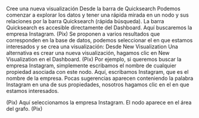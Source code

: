 
Cree una nueva visualización 
Desde la barra de Quicksearch 
Podemos comenzar a explorar los datos y tener una rápida mirada en un nodo y sus relaciones por la barra Quicksearch (rápida búsqueda). La barra Quicksearch es accesible directamente del Dashboard. Aquí buscaremos la empresa Instagram.
(Pix)
Se proponen a varios resultados que corresponden en la base de datos, podemos seleccionar el en  que  estamos interesados y se crea una visualización:
Desde New Visualization
Una alternativa es crear una nueva visualización, hagamos clic en New Visualization en el Dashboard.
(Pix)
Por ejemplo, si queremos buscar la empresa Instagram, simplemente escribamos el nombre de cualquier propiedad asociada con este nodo. Aquí, escribamos Instagram, que es el nombre de la empresa. Pocas sugerencias aparecen conteniendo la palabra Instagram en una de sus propiedades, nosotros hagamos clic en el en que estamos interesados.

(Pix)
Aquí seleccionamos la empresa Instagram. El nodo aparece en el área del grafo.
(Pix)

